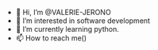 - 👋 Hi, I’m @VALERIE-JERONO
- 👀 I’m interested in software development
- 🌱 I’m currently learning python.
- 📫 How to reach me()

<!---
VALERIE-JERONO/VALERIE-JERONO is a ✨ special ✨ repository because its `README.md` (this file) appears on your GitHub profile.
You can click the Preview link to take a look at your changes.
--->
